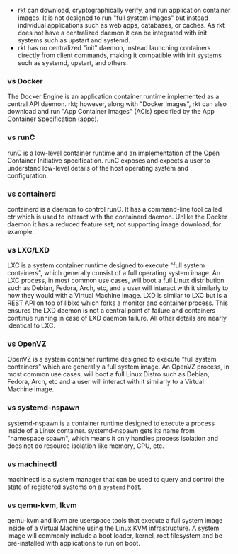 - rkt can download, cryptographically verify, and run application container images. It is not designed to run "full system images" but instead individual applications such as web apps, databases, or caches. As rkt does not have a centralized daemon it can be integrated with init systems such as upstart and systemd.
- rkt has no centralized "init" daemon, instead launching containers directly from client commands, making it compatible with init systems such as systemd, upstart, and others.
### vs Docker
The Docker Engine is an application container runtime implemented as a central API daemon.
rkt; however, along with "Docker Images", rkt can also download and run "App Container Images" (ACIs) specified by the App Container Specification (appc).
### vs runC
runC is a low-level container runtime and an implementation of the Open Container Initiative specification. runC exposes and expects a user to understand low-level details of the host operating system and configuration.
### vs containerd
containerd is a daemon to control runC. It has a command-line tool called ctr which is used to interact with the containerd daemon.
Unlike the Docker daemon it has a reduced feature set; not supporting image download, for example.
### vs LXC/LXD
LXC is a system container runtime designed to execute "full system containers", which generally consist of a full operating system image. An LXC process, in most common use cases, will boot a full Linux distribution such as Debian, Fedora, Arch, etc, and a user will interact with it similarly to how they would with a Virtual Machine image.
LXD is similar to LXC but is a REST API on top of liblxc which forks a monitor and container process. This ensures the LXD daemon is not a central point of failure and containers continue running in case of LXD daemon failure. All other details are nearly identical to LXC.
### vs OpenVZ
OpenVZ is a system container runtime designed to execute "full system containers" which are generally a full system image. An OpenVZ process, in most common use cases, will boot a full Linux Distro such as Debian, Fedora, Arch, etc and a user will interact with it similarly to a Virtual Machine image.
### vs systemd-nspawn
systemd-nspawn is a container runtime designed to execute a process inside of a Linux container. systemd-nspawn gets its name from "namespace spawn", which means it only handles process isolation and does not do resource isolation like memory, CPU, etc.
### vs machinectl
machinectl is a system manager that can be used to query and control the state of registered systems on a `systemd` host.
### vs qemu-kvm, lkvm
qemu-kvm and lkvm are userspace tools that execute a full system image inside of a Virtual Machine using the Linux KVM infrastructure. A system image will commonly include a boot loader, kernel, root filesystem and be pre-installed with applications to run on boot.
